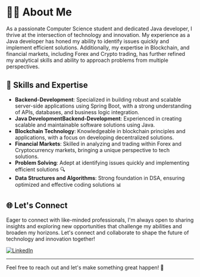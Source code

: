 # 👨‍💻 About Me

As a passionate Computer Science student and dedicated Java developer, I thrive at the intersection of technology and innovation. My experience as a Java developer has honed my ability to identify issues quickly and implement efficient solutions. Additionally, my expertise in Blockchain, and financial markets, including Forex and Crypto trading, has further refined my analytical skills and ability to approach problems from multiple perspectives.

## 💼 Skills and Expertise

- **Backend-Development**: Specialized in building robust and scalable server-side applications using Spring Boot, with a strong understanding of APIs, databases, and business logic integration.
- **Java DevelopmentBackend-Development**: Experienced in creating scalable and maintainable software solutions using Java.
- **Blockchain Technology**: Knowledgeable in blockchain principles and applications, with a focus on developing decentralized solutions.
- **Financial Markets**: Skilled in analyzing and trading within Forex and Cryptocurrency markets, bringing a unique perspective to tech solutions.
- **Problem Solving**: Adept at identifying issues quickly and implementing efficient solutions 🔍
- **Data Structures and Algorithms**: Strong foundation in DSA, ensuring optimized and effective coding solutions 📊

## 🌐 Let's Connect

Eager to connect with like-minded professionals, I'm always open to sharing insights and exploring new opportunities that challenge my abilities and broaden my horizons. Let's connect and collaborate to shape the future of technology and innovation together!

[![LinkedIn](https://img.shields.io/badge/LinkedIn-Connect-blue)](https://www.linkedin.com/in/madhen-c-77b317253/)


---
Feel free to reach out and let's make something great happen! 🚀

